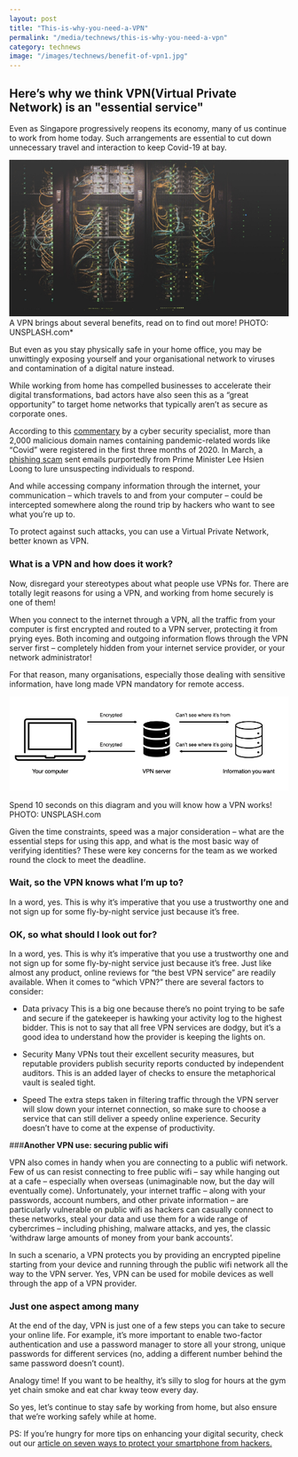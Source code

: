```yaml
---
layout: post
title: "This-is-why-you-need-a-VPN"
permalink: "/media/technews/this-is-why-you-need-a-vpn"
category: technews
image: "/images/technews/benefit-of-vpn1.jpg"
---
```


## Here’s why we think VPN(Virtual Private Network) is an "essential service"


Even as Singapore progressively reopens its economy, many of us continue to work from home today. Such arrangements are essential to cut down unnecessary travel and interaction to keep Covid-19 at bay. 

![Photo of a server!](/images/technews/benefit-of-vpn1.jpg)
A VPN brings about several benefits, read on to find out more! PHOTO: UNSPLASH.com*

But even as you stay physically safe in your home office, you may be unwittingly exposing yourself and your organisational network to viruses and contamination of a digital nature instead. 

While working from home has compelled businesses to accelerate their digital transformations, bad actors have also seen this as a “great opportunity” to target home networks that typically aren’t as secure as corporate ones. 

According to this [commentary](https://www.todayonline.com/commentary/guard-against-common-cyber-attacks-while-working-home) by a cyber security specialist, more than 2,000 malicious domain names containing pandemic-related words like “Covid” were registered in the first three months of 2020. In March, a [phishing scam](https://www.facebook.com/leehsienloong/photos/a.344710778924968/3154441464618538/?type=3) sent emails purportedly from Prime Minister Lee Hsien Loong to lure unsuspecting individuals to respond. 

And while accessing company information through the internet, your communication – which travels to and from your computer – could be intercepted somewhere along the round trip by hackers who want to see what you’re up to. 

To protect against such attacks, you can use a Virtual Private Network, better known as VPN. 

### **What is a VPN and how does it work?**


Now, disregard your stereotypes about what people use VPNs for. There are totally legit reasons for using a VPN, and working from home securely is one of them!

When you connect to the internet through a VPN, all the traffic from your computer is first encrypted and routed to a VPN server, protecting it from prying eyes. Both incoming and outgoing information flows through the VPN server first – completely hidden from your internet service provider, or your network administrator! 

For that reason, many organisations, especially those dealing with sensitive information, have long made VPN mandatory for remote access. 


![Spend 10 seconds on this diagram, learn how a VPN works!](/images/technews/benefit-of-vpn2.jpg)

Spend 10 seconds on this diagram and you will know how a VPN works! PHOTO: UNSPLASH.com

Given the time constraints, speed was a major consideration – what are the essential steps for using this app, and what is the most basic way of verifying identities? These were key concerns for the team as we worked round the clock to meet the deadline.


### **Wait, so the VPN knows what I’m up to?**

In a word, yes. This is why it’s imperative that you use a trustworthy one and not sign up for some fly-by-night service just because it’s free. 


### **OK, so what should I look out for?**

In a word, yes. This is why it’s imperative that you use a trustworthy one and not sign up for some fly-by-night service just because it’s free. 
Just like almost any product, online reviews for “the best VPN service” are readily available. When it comes to “which VPN?” there are several factors to consider:

- Data privacy
This is a big one because there’s no point trying to be safe and secure if the gatekeeper is hawking your activity log to the highest bidder. This is not to say that all free VPN services are dodgy, but it’s a good idea to understand how the provider is keeping the lights on. 

- Security
Many VPNs tout their excellent security measures, but reputable providers publish security reports conducted by independent auditors. This is an added layer of checks to ensure the metaphorical vault is sealed tight. 

- Speed
The extra steps taken in filtering traffic through the VPN server will slow down your internet connection, so make sure to choose a service that can still deliver a speedy online experience. Security doesn’t have to come at the expense of productivity. 

###**Another VPN use: securing public wifi**

VPN also comes in handy when you are connecting to a public wifi network. Few of us can resist connecting to free public wifi – say while hanging out at a cafe – especially when overseas (unimaginable now, but the day will eventually come). Unfortunately, your internet traffic – along with your passwords, account numbers, and other private information – are particularly vulnerable on public wifi as hackers can casually connect to these networks, steal your data and use them for a wide range of cybercrimes – including phishing, malware attacks, and yes, the classic ‘withdraw large amounts of money from your bank accounts’.
 
In such a scenario, a VPN protects you by providing an encrypted pipeline starting from your device and running through the public wifi network all the way to the VPN server. Yes, VPN can be used for mobile devices as well through the app of a VPN provider. 


### **Just one aspect among many**

At the end of the day, VPN is just one of a few steps you can take to secure your online life. For example, it’s more important to enable two-factor authentication and use a password manager to store all your strong, unique passwords for different services (no, adding a different number behind the same password doesn’t count). 

Analogy time! If you want to be healthy, it’s silly to slog for hours at the gym yet chain smoke and eat char kway teow every day. 

So yes, let’s continue to stay safe by working from home, but also ensure that we’re working safely while at home.  

PS: If you’re hungry for more tips on enhancing your digital security, check out our [article on seven ways to protect your smartphone from hackers.](https://www.tech.gov.sg/media/technews/seven-ways-to-protect-your-smartphone-from-hackers) 
